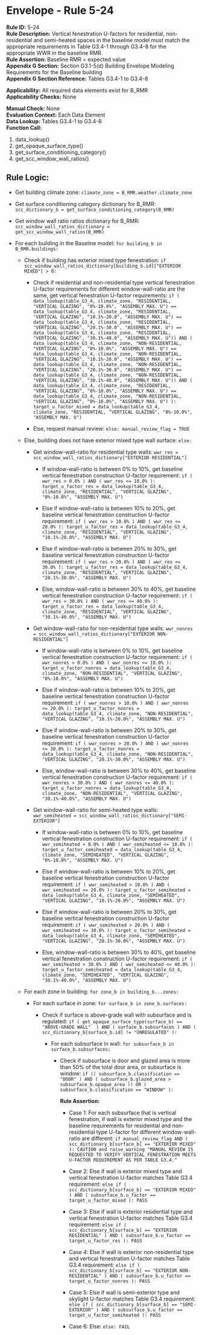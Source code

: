 
# Envelope - Rule 5-24  

**Rule ID:** 5-24  
**Rule Description:** Vertical fenestration U-factors for residential, non-residential and semi-heated spaces in the baseline model must match the appropriate requirements in Table G3.4-1 through G3.4-8 for the appropriate WWR in the baseline RMR.  
**Rule Assertion:** Baseline RMR = expected value  
**Appendix G Section:** Section G3.1-5(d) Building Envelope Modeling Requirements for the Baseline building  
**Appendix G Section Reference:** Tables G3.4-1 to G3.4-8  

**Applicability:** All required data elements exist for B_RMR  
**Applicability Checks:**  None  

**Manual Check:** None  
**Evaluation Context:** Each Data Element  
**Data Lookup:** Tables G3.4-1 to G3.4-8  
**Function Call:**  

  1. data_lookup()
  2. get_opaque_surface_type()
  3. get_surface_conditioning_category()
  4. get_scc_window_wall_ratios()

## Rule Logic:  

- Get building climate zone: `climate_zone = B_RMR.weather.climate_zone`

- Get surface conditioning category dictionary for B_RMR: `scc_dictionary_b = get_surface_conditioning_category(B_RMR)`

- Get window wall ratio ratios dictionary for B_RMR: `scc_window_wall_ratios_dictionary = get_scc_window_wall_ratios(B_RMR)`

- For each building in the Baseline model: `for building_b in B_RMR.buildings:`

  - Check if building has exterior mixed type fenestration: `if scc_window_wall_ratios_dictionary[building_b.id]["EXTERIOR MIXED"] > 0:`

    - Check if residential and non-residential type vertical fenestration U-factor requirements for different window-wall-ratio are the same, get vertical fenestration U-factor requirements: `if ( data_lookup(table_G3_4, climate_zone, "RESIDENTIAL, "VERTICAL GLAZING", "0%-10.0%", "ASSEMBLY MAX. U") == data_lookup(table_G3_4, climate_zone, "RESIDENTIAL, "VERTICAL GLAZING", "10.1%-20.0", "ASSEMBLY MAX. U") == data_lookup(table_G3_4, climate_zone, "RESIDENTIAL, "VERTICAL GLAZING", "20.1%-30.0", "ASSEMBLY MAX. U") == data_lookup(table_G3_4, climate_zone, "RESIDENTIAL, "VERTICAL GLAZING", "30.1%-40.0", "ASSEMBLY MAX. U")) AND ( data_lookup(table_G3_4, climate_zone, "NON-RESIDENTIAL, "VERTICAL GLAZING", "0%-10.0%", "ASSEMBLY MAX. U") == data_lookup(table_G3_4, climate_zone, "NON-RESIDENTIAL, "VERTICAL GLAZING", "10.1%-20.0", "ASSEMBLY MAX. U") == data_lookup(table_G3_4, climate_zone, "NON-RESIDENTIAL, "VERTICAL GLAZING", "20.1%-30.0", "ASSEMBLY MAX. U") == data_lookup(table_G3_4, climate_zone, "NON-RESIDENTIAL, "VERTICAL GLAZING", "30.1%-40.0", "ASSEMBLY MAX. U")) AND ( data_lookup(table_G3_4, climate_zone, "RESIDENTIAL, "VERTICAL GLAZING", "0%-10.0%", "ASSEMBLY MAX. U") == data_lookup(table_G3_4, climate_zone, "NON-RESIDENTIAL, "VERTICAL GLAZING", "0%-10.0%", "ASSEMBLY MAX. U") ): target_u_factor_mixed = data_lookup(table_G3_4, climate_zone, "RESIDENTIAL, "VERTICAL GLAZING", "0%-10.0%", "ASSEMBLY MAX. U")`

    - Else, request manual review: `else: manual_review_flag = TRUE`

  - Else, building does not have exterior mixed type wall surface: `else:`

    - Get window-wall-ratio for residential type walls: `wwr_res = scc_window_wall_ratios_dictionary["EXTERIOR RESIDENTIAL"]`

      - If window-wall-ratio is between 0% to 10%, get baseline vertical fenestration construction U-factor requirement: `if ( wwr_res > 0.0% ) AND ( wwr_res <= 10.0% ): target_u_factor_res = data_lookup(table_G3_4, climate_zone, "RESIDENTIAL", "VERTICAL GLAZING", "0%-10.0%", "ASSEMBLY MAX. U")`

      - Else if window-wall-ratio is between 10% to 20%, get baseline vertical fenestration construction U-factor requirement: `if ( wwr_res > 10.0% ) AND ( wwr_res <= 20.0% ): target_u_factor_res = data_lookup(table_G3_4, climate_zone, "RESIDENTIAL", "VERTICAL GLAZING", "10.1%-20.0%", "ASSEMBLY MAX. U")`

      - Else if window-wall-ratio is between 20% to 30%, get baseline vertical fenestration construction U-factor requirement: `if ( wwr_res > 20.0% ) AND ( wwr_res <= 30.0% ): target_u_factor_res = data_lookup(table_G3_4, climate_zone, "RESIDENTIAL", "VERTICAL GLAZING", "20.1%-30.0%", "ASSEMBLY MAX. U")`

      - Else, window-wall-ratio is between 30% to 40%, get baseline vertical fenestration construction U-factor requirement: `if ( wwr_res > 30.0% ) AND ( wwr_res <= 40.0% ): target_u_factor_res = data_lookup(table_G3_4, climate_zone, "RESIDENTIAL", "VERTICAL GLAZING", "30.1%-40.0%", "ASSEMBLY MAX. U")`

    - Get window-wall-ratio for non-residential type walls: `wwr_nonres = scc_window_wall_ratios_dictionary["EXTERIOR NON-RESIDENTIAL"]`

      - If window-wall-ratio is between 0% to 10%, get baseline vertical fenestration construction U-factor requirement: `if ( wwr_nonres > 0.0% ) AND ( wwr_nonres <= 10.0% ): target_u_factor_nonres = data_lookup(table_G3_4, climate_zone, "NON-RESIDENTIAL", "VERTICAL GLAZING", "0%-10.0%", "ASSEMBLY MAX. U")`

      - Else if window-wall-ratio is between 10% to 20%, get baseline vertical fenestration construction U-factor requirement: `if ( wwr_nonres > 10.0% ) AND ( wwr_nonres <= 20.0% ): target_u_factor_nonres = data_lookup(table_G3_4, climate_zone, "NON-RESIDENTIAL", "VERTICAL GLAZING", "10.1%-20.0%", "ASSEMBLY MAX. U")`

      - Else if window-wall-ratio is between 20% to 30%, get baseline vertical fenestration construction U-factor requirement: `if ( wwr_nonres > 20.0% ) AND ( wwr_nonres <= 30.0% ): target_u_factor_nonres = data_lookup(table_G3_4, climate_zone, "NON-RESIDENTIAL", "VERTICAL GLAZING", "20.1%-30.0%", "ASSEMBLY MAX. U")`

      - Else, window-wall-ratio is between 30% to 40%, get baseline vertical fenestration construction U-factor requirement: `if ( wwr_nonres > 30.0% ) AND ( wwr_nonres <= 40.0% ): target_u_factor_nonres = data_lookup(table_G3_4, climate_zone, "NON-RESIDENTIAL", "VERTICAL GLAZING", "30.1%-40.0%", "ASSEMBLY MAX. U")`

    - Get window-wall-ratio for semi-heated type walls: `wwr_semiheated = scc_window_wall_ratios_dictionary["SEMI-EXTERIOR"]`

      - If window-wall-ratio is between 0% to 10%, get baseline vertical fenestration construction U-factor requirement: `if ( wwr_semiheated > 0.0% ) AND ( wwr_semiheated <= 10.0% ): target_u_factor_semiheated = data_lookup(table_G3_4, climate_zone, "SEMIHEATED", "VERTICAL GLAZING", "0%-10.0%", "ASSEMBLY MAX. U")`

      - Else if window-wall-ratio is between 10% to 20%, get baseline vertical fenestration construction U-factor requirement: `if ( wwr_semiheated > 10.0% ) AND ( wwr_semiheated <= 20.0% ): target_u_factor_semiheated = data_lookup(table_G3_4, climate_zone, "SEMIHEATED", "VERTICAL GLAZING", "10.1%-20.0%", "ASSEMBLY MAX. U")`

      - Else if window-wall-ratio is between 20% to 30%, get baseline vertical fenestration construction U-factor requirement: `if ( wwr_semiheated > 20.0% ) AND ( wwr_semiheated <= 30.0% ): target_u_factor_semiheated = data_lookup(table_G3_4, climate_zone, "SEMIHEATED", "VERTICAL GLAZING", "20.1%-30.0%", "ASSEMBLY MAX. U")`

      - Else, window-wall-ratio is between 30% to 40%, get baseline vertical fenestration construction U-factor requirement: `if ( wwr_semiheated > 30.0% ) AND ( wwr_semiheated <= 40.0% ): target_u_factor_semiheated = data_lookup(table_G3_4, climate_zone, "SEMIHEATED", "VERTICAL GLAZING", "30.1%-40.0%", "ASSEMBLY MAX. U")`

  - For each zone in building: `for zone_b in building_b...zones:`

    - For each surface in zone: `for surface_b in zone_b.surfaces:`

      - Check if surface is above-grade wall with subsurface and is regulated: `if ( get_opaque_surface_type(surface_b) == "ABOVE-GRADE WALL"  ) AND ( surface_b.subsurfaces ) AND ( scc_dictionary_b[surface_b.id] != "UNREGULATED" ):`

        - For each subsurface in wall: `for subsurface_b in surface_b.subsurfaces:`

          - Check if subsurface is door and glazed area is more than 50% of the total door area, or subsurface is window: `if (( subsurface_b.classification == "DOOR" ) AND ( subsurface_b.glazed_area > subsurface_b.opaque_area )) OR ( subsurface_b.classification == "WINDOW" ):`

            **Rule Assertion:**

            - Case 1: For each subsurface that is vertical fenestration, if wall is exterior mixed type and the baseline requirements for residential and non-residential type U-factor for different window-wall-ratio are different: `if manual_review_flag AND ( scc_dictionary_b[surface_b] == "EXTERIOR MIXED" ): CAUTION and raise_warning "MANUAL REVIEW IS REQUESTED TO VERIFY VERTICAL FENESTRATION MEETS U-FACTOR REQUIREMENT AS PER TABLE G3.4."`

            - Case 2: Else if wall is exterior mixed type and vertical fenestration U-factor matches Table G3.4 requirement: `else if ( scc_dictionary_b[surface_b] == "EXTERIOR MIXED" ) AND ( subsurface_b.u_factor == target_u_factor_mixed ): PASS`

            - Case 3: Else if wall is exterior residential type and vertical fenestration U-factor matches Table G3.4 requirement: `else if ( scc_dictionary_b[surface_b] == "EXTERIOR RESIDENTIAL" ) AND ( subsurface_b.u_factor == target_u_factor_res ): PASS`

            - Case 4: Else if wall is exterior non-residential type and vertical fenestration U-factor matches Table G3.4 requirement: `else if ( scc_dictionary_b[surface_b] == "EXTERIOR NON-RESIDENTIAL" ) AND ( subsurface_b.u_factor == target_u_factor_nonres ): PASS`

            - Case 5: Else if wall is semi-exterior type and skylight U-factor matches Table G3.4 requirement: `else if ( scc_dictionary_b[surface_b] == "SEMI-EXTERIOR" ) AND ( subsurface_b.u_factor == target_u_factor_semiheated ): PASS`

            - Case 6: Else: `else: FAIL`
